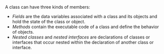 A class can have three kinds of members:
- *Fields* are the data variables associated with a class and its objects and hold the state of the class or object.
- *Methods* contain the executable code of a class and define the behavior of objects.
- *Nested classes* and *nested interfaces* are declarations of classes or interfaces that occur nested within the declaration of another class or interface.
